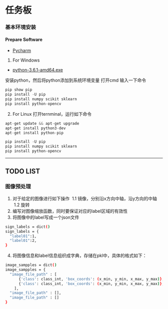 # 任务板

### 基本环境安装

#### Prepare Software
* [Pycharm](https://www.jetbrains.com/pycharm/download/)

1. For Windows
* [python-3.6.1-amd64.exe](https://www.python.org/ftp/python/3.6.1/python-3.6.1-amd64.exe)

安装python，然后将python添加到系统环境变量
打开cmd
输入一下命令

```python
pip show pip
pip install -U pip
pip install numpy scikit sklearn
pip install python-opencv
```

2. For Linux
打开ternminal，运行如下命令

```python
apt-get update && apt-get upgrade
apt-get install python3-dev
apt-get install python-pip

pip install -U pip
pip install numpy scikit sklearn
pip install python-opencv
```

----------------------

## TODO LIST
### 图像预处理
1. 对于给定的图像进行如下操作
  1.1 镜像，分别沿x方向中轴，沿y方向的中轴
  1.2 旋转
2. 编写对图像缩放函数，同时要保证对应的label区域的有效性
3. 将图像中的label写成一个json文件
```bash
sign_labels = dict()
sign_labels = {
  "label01":1,
  "label01":2,
}
```
4. 将图像信息和label信息组织成字典，存储在pkl中，具体的格式如下：
```bash
image_sampples = dict()
image_sampples = {
  "image_file_path" : [
      {'class': class_int, 'box_coords': (x_min, y_min, x_max, y_max)}, 
      {'class': class_int, 'box_coords': (x_min, y_min, x_max, y_max)},
    ],
  "image_file_path" : [],
  "image_file_path" : []
}
```


